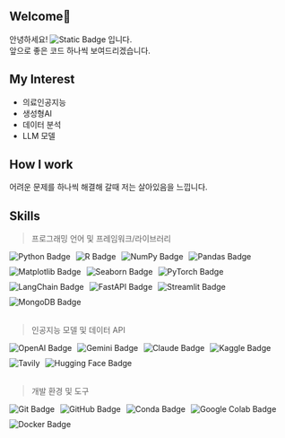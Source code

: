 ## Welcome👋
안녕하세요! <img alt="Static Badge" src="https://img.shields.io/badge/haebo-%233793EF"> 입니다. <br />
앞으로 좋은 코드 하나씩 보여드리겠습니다.

## My Interest
- 의료인공지능<br />
- 생성형AI<br />
- 데이터 분석<br />
- LLM 모델<br />

## How I work
어려운 문제를 하나씩 해결해 갈때 저는 살아있음을 느낍니다.  <br />

## Skills
> 프로그래밍 언어 및 프레임워크/라이브러리
<div style="display: flex; gap: 10px; flex-wrap: wrap;">
<img src="https://img.shields.io/badge/Python-3776AB?style=for-the-badge&logo=python&logoColor=white" alt="Python Badge">
<img src="https://img.shields.io/badge/R-276DC3?style=for-the-badge&logo=r&logoColor=white" alt="R Badge">
<img src="https://img.shields.io/badge/numpy-%23013243.svg?&style=for-the-badge&logo=numpy&logoColor=white" alt="NumPy Badge">
<img src="https://img.shields.io/badge/Pandas-150458?style=for-the-badge&logo=pandas&logoColor=white" alt="Pandas Badge">
<img src="https://img.shields.io/badge/Matplotlib-%23FF2B2B.svg?style=for-the-badge&logo=Matplotlib&logoColor=white" alt="Matplotlib Badge">
<img src="https://img.shields.io/badge/Seaborn-%234CB391.svg?style=for-the-badge&logo=Seaborn&logoColor=white" alt="Seaborn Badge">
<img src="https://img.shields.io/badge/PyTorch-%23EE4C2C?style=for-the-badge&logo=pytorch&logoColor=white" alt="PyTorch Badge">
<img src="https://img.shields.io/badge/LangChain-2196F3?style=for-the-badge&logo=langchain&logoColor=white" alt="LangChain Badge">
<img src="https://img.shields.io/badge/FastAPI-009688?style=for-the-badge&logo=fastapi&logoColor=white" alt="FastAPI Badge">
<img src="https://img.shields.io/badge/Streamlit-FF4B4B?style=for-the-badge&logo=streamlit&logoColor=white" alt="Streamlit Badge">
<img src="https://img.shields.io/badge/MongoDB-47A248?style=for-the-badge&logo=mongodb&logoColor=white" alt="MongoDB Badge">
</div>   

> 인공지능 모델 및 데이터 API
<div style="display: flex; gap: 10px; flex-wrap: wrap;">
<img src="https://img.shields.io/badge/OpenAI-412991?style=for-the-badge&logo=openai&logoColor=white" alt="OpenAI Badge">
<img src="https://img.shields.io/badge/Gemini-blue?style=for-the-badge&logo=Google%20Gemini&logoColor=white" alt="Gemini Badge">
<img src="https://img.shields.io/badge/Claude-black?style=for-the-badge&logo=Claude&logoColor=white" alt="Claude Badge">
<img src="https://img.shields.io/badge/Kaggle-20BEFF?style=for-the-badge&logo=kaggle&logoColor=white" alt="Kaggle Badge">
<img src="https://img.shields.io/badge/Tavily-000000?style=for-the-badge&logo=tavily-ai&logoColor=white" alt="Tavily">
<img src="https://img.shields.io/badge/Hugging%20Face-yellow?style=for-the-badge&logo=huggingface&logoColor=black" alt="Hugging Face Badge">
</div>   

> 개발 환경 및 도구
<div style="display: flex; gap: 10px; flex-wrap: wrap;">
<img src="https://img.shields.io/badge/Git-F05032?style=for-the-badge&logo=git&logoColor=white" alt="Git Badge">
<img src="https://img.shields.io/badge/GitHub-181717?style=for-the-badge&logo=github&logoColor=white" alt="GitHub Badge">
<img src="https://img.shields.io/badge/Conda-44A833?style=for-the-badge&logo=anaconda&logoColor=white" alt="Conda Badge">
<img src="https://img.shields.io/badge/Google%20Colab-F9AB00?style=for-the-badge&logo=google-colab&logoColor=white" alt="Google Colab Badge">
<img src="https://img.shields.io/badge/Docker-2496ED?style=for-the-badge&logo=docker&logoColor=white" alt="Docker Badge">
</div>
